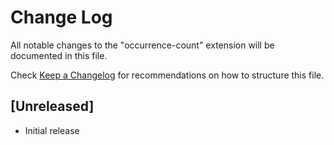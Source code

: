 # Change Log
All notable changes to the "occurrence-count" extension will be documented in this file.

Check [Keep a Changelog](http://keepachangelog.com/) for recommendations on how to structure this file.

## [Unreleased]
- Initial release